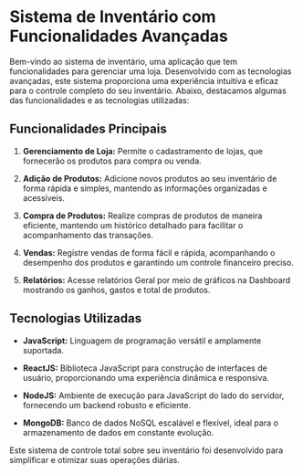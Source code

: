 # Sistema de Inventário com Funcionalidades Avançadas

Bem-vindo ao sistema de inventário, uma aplicação que tem funcionalidades para gerenciar uma loja. Desenvolvido com as tecnologias avançadas, este sistema proporciona uma experiência intuitiva e eficaz para o controle completo do seu inventário. Abaixo, destacamos algumas das funcionalidades e as tecnologias utilizadas:

## Funcionalidades Principais

1. **Gerenciamento de Loja:** Permite o cadastramento de lojas, que fornecerão os produtos para compra ou venda.

2. **Adição de Produtos:** Adicione novos produtos ao seu inventário de forma rápida e simples, mantendo as informações organizadas e acessíveis.

3. **Compra de Produtos:** Realize compras de produtos de maneira eficiente, mantendo um histórico detalhado para facilitar o acompanhamento das transações.

4. **Vendas:** Registre vendas de forma fácil e rápida, acompanhando o desempenho dos produtos e garantindo um controle financeiro preciso.

5. **Relatórios:** Acesse relatórios Geral por meio de gráficos na Dashboard mostrando os ganhos, gastos e total de produtos.

## Tecnologias Utilizadas

- **JavaScript:** Linguagem de programação versátil e amplamente suportada.

- **ReactJS:** Biblioteca JavaScript para construção de interfaces de usuário, proporcionando uma experiência dinâmica e responsiva.

- **NodeJS:** Ambiente de execução para JavaScript do lado do servidor, fornecendo um backend robusto e eficiente.

- **MongoDB:** Banco de dados NoSQL escalável e flexível, ideal para o armazenamento de dados em constante evolução.

Este sistema de controle total sobre seu inventário foi desenvolvido para simplificar e otimizar suas operações diárias.